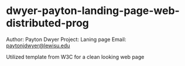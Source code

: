 # dwyer-payton-landing-page-web-distributed-prog
Author: Payton Dwyer
Project: Laning page
Email: paytonjdwyer@lewisu.edu

Utilized template from W3C for a clean looking web page
